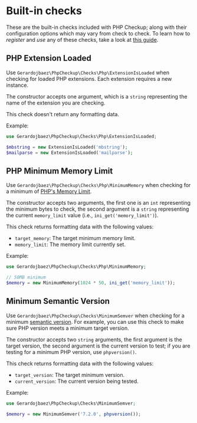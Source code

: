 # Built-in checks

These are the built-in checks included with PHP Checkup; along with their configuration options which may vary from check to check. To learn how to *register* and *use* any of these checks, take a look at [this guide](/usage/check-list.html).

## PHP Extension Loaded

Use `Gerardojbaez\PhpCheckup\Checks\Php\ExtensionIsLoaded` when checking for loaded PHP extensions. Each extension requires a new instance.

The constructor accepts one argument, which is a `string` representing the name of the extension you are checking.

This check doesn't return any formatting data.

Example:

```php
use Gerardojbaez\PhpCheckup\Checks\Php\ExtensionIsLoaded;

$mbstring = new ExtensionIsLoaded('mbstring');
$mailparse = new ExtensionIsLoaded('mailparse');
```

## PHP Minimum Memory Limit

Use `Gerardojbaez\PhpCheckup\Checks\Php\MinimumMemory` when checking for a minimum of [PHP's Memory Limit](https://www.php.net/manual/en/ini.core.php#ini.memory-limit).

The constructor accepts two arguments, the first one is an `int` representing the minimum bytes to check, the second argument is a `string` representing the current `memory_limit` value (i.e., `ini_get('memory_limit')`).

This check returns formatting data with the following values:

- `target_memory`: The target minimum memory limit.
- `memory_limit`: The memory limit currently set.

Example:

```php
use Gerardojbaez\PhpCheckup\Checks\Php\MinimumMemory;

// 50MB minimum
$memory = new MinimumMemory(1024 * 50, ini_get('memory_limit'));
```

## Minimum Semantic Version

Use `Gerardojbaez\PhpCheckup\Checks\MinimumSemver` when checking for a minimum [semantic version](https://semver.org/). For example, you can use this check to make sure PHP version meets a minimum target version.

The constructor accepts two `string` arguments, the first argument is the target version, the second argument is the current version to test; if you are testing for a minimum PHP version, use  `phpversion()`.

This check returns formatting data with the following values:

- `target_version`: The target minimum version.
- `current_version`: The current version being tested.

Example:

```php
use Gerardojbaez\PhpCheckup\Checks\MinimumSemver;

$memory = new MinimumSemver('7.2.0', phpversion());
```
